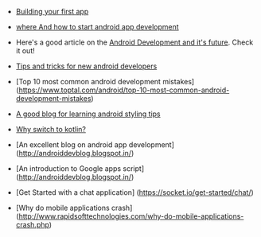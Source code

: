 * [Building your first app](https://developer.android.com/training/basics/firstapp/index.html)


* [where And how to start android app development](https://android-developers.googleblog.com/)

* Here's a good article on the [Android Development and it's future](https://medium.com/@jatinkirankalpanajharaj/android-development-and-its-scope-in-india-36ef2bd12b3).
 Check it out!

* [Tips and tricks for new android developers](http://www.androidauthority.com/tips-tricks-new-android-app-developers-336322/)

* [Top 10 most common android development mistakes] (https://www.toptal.com/android/top-10-most-common-android-development-mistakes)

* [A good blog for learning android styling tips](https://blog.stylingandroid.com/)

* [Why switch to kotlin?](https://www.javacodegeeks.com/2016/05/kotlin-java-developers-10-features-will-love-kotlin.html)

* [An excellent blog on android app development] (http://androiddevblog.blogspot.in/)

* [An introduction to Google apps script] (http://androiddevblog.blogspot.in/)

* [Get Started with a chat application] (https://socket.io/get-started/chat/)

* [Why do mobile applications crash] (http://www.rapidsofttechnologies.com/why-do-mobile-applications-crash.php)
